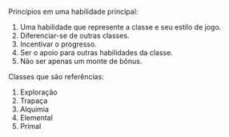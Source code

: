 Princípios em uma habilidade principal:

1. Uma habilidade que represente a classe e seu estilo de jogo.
2. Diferenciar-se de outras classes.
3. Incentivar o progresso.
4. Ser o apoio para outras habilidades da classe.
5. Não ser apenas um monte de bônus.

Classes que são referências:

1. Exploração
2. Trapaça
3. Alquimia
4. Elemental
5. Primal